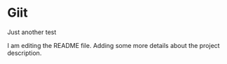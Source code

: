 # Giit
Just another test

I am editing the README file. Adding some more details about the project description.
